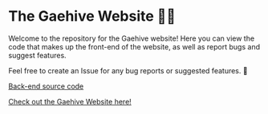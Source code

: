 # The Gaehive Website 🏳️‍🌈

Welcome to the repository for the Gaehive website!
Here you can view the code that makes up the front-end of the website, as well as report bugs and suggest features.

Feel free to create an Issue for any bug reports or suggested features. 🥰

[Back-end source code](https://github.com/PurpleZen/gaehivecloset)

[Check out the Gaehive Website here!](https://gaehive.vercel.app/)